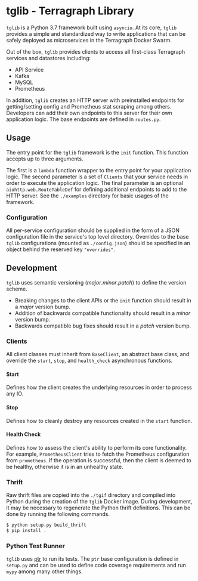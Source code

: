 # tglib - Terragraph Library
`tglib` is a Python 3.7 framework built using `asyncio`. At its core, `tglib`
provides a simple and standardized way to write applications that can be safely
deployed as microservices in the Terragraph Docker Swarm.

Out of the box, `tglib` provides clients to access all first-class Terragraph
services and datastores including:

* API Service
* Kafka
* MySQL
* Prometheus

In addition, `tglib` creates an HTTP server with preinstalled endpoints for
getting/setting config and Prometheus stat scraping among others. Developers
can add their own endpoints to this server for their own application logic. The
base endpoints are defined in `routes.py`.

## Usage
The entry point for the `tglib` framework is the `init` function. This function
accepts up to three arguments.

The first is a `lambda` function wrapper to the entry point for your application
logic. The second parameter is a set of `Clients` that your service needs in
order to execute the application logic. The final parameter is an optional
`aiohttp.web.RouteTableDef` for defining additional endpoints to add to the HTTP
server. See the `./examples` directory for basic usages of the framework.

### Configuration
All per-service configuration should be supplied in the form of a JSON
configuration file in the service's top level directory. Overrides to the base
`tglib` configurations (mounted as `./config.json`) should be specified in an
object behind the reserved key `"overrides"`.

## Development
`tglib` uses semantic versioning (_major_._minor_._patch_) to define the version
scheme.

* Breaking changes to the client APIs or the `init` function should result in a
  _major_ version bump.
* Addition of backwards compatible functionality should result in a _minor_
  version bump.
* Backwards compatible bug fixes should result in a _patch_ version bump.

### Clients
All client classes must inherit from `BaseClient`, an abstract base class, and
override the `start`, `stop`, and `health_check` asynchronous functions.

#### Start
Defines how the client creates the underlying resources in order to process
any IO.

#### Stop
Defines how to cleanly destroy any resources created in the `start` function.

#### Health Check
Defines how to assess the client's ability to perform its core functionality.
For example, `PrometheusClient` tries to fetch the Prometheus configuration
from `prometheus`. If the operation is successful, then the client is deemed to
be healthy, otherwise it is in an unhealthy state.

### Thrift
Raw thrift files are copied into the `./tgif` directory and compiled into Python
during the creation of the `tglib` Docker image. During development, it may be
necessary to regenerate the Python thrift definitions. This can be done by
running the following commands.
```Bash
$ python setup.py build_thrift
$ pip install .
```

### Python Test Runner
`tglib` uses [ptr](https://github.com/facebookincubator/ptr) to run its tests.
The `ptr` base configuration is defined in `setup.py` and can be used to define
code coverage requirements and run `mypy` among many other things.
